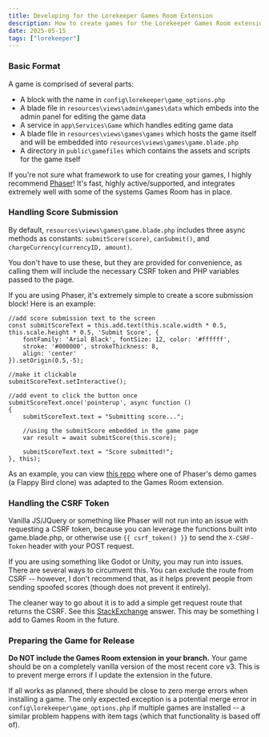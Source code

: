 ```yaml
---
title: Developing for the Lorekeeper Games Room Extension
description: How to create games for the Lorekeeper Games Room extension.
date: 2025-05-15
tags: ["lorekeeper"]
---
```


### Basic Format

A game is comprised of several parts:

- A block with the name in `config\lorekeeper\game_options.php`
- A blade file in `resources\views\admin\games\data` which embeds into the admin panel for editing the game data
- A service in `app\Services\Game` which handles editing game data
- A blade file in `resources\views\games\games` which hosts the game itself and will be embedded into `resources\views\games\game.blade.php`
- A directory in `public\gamefiles` which contains the assets and scripts for the game itself

If you're not sure what framework to use for creating your games, I highly recommend [Phaser](https://phaser.io)! It's fast, highly active/supported, and integrates extremely well with some of the systems Games Room has in place.

### Handling Score Submission

By default, `resources\views\games\game.blade.php` includes three async methods as constants: `submitScore(score)`, `canSubmit()`, and `chargeCurrency(currencyID, amount)`.

You don't have to use these, but they are provided for convenience, as calling them will include the necessary CSRF token and PHP variables passed to the page.

If you are using Phaser, it's extremely simple to create a score submission block! Here is an example:

```
//add score submission text to the screen
const submitScoreText = this.add.text(this.scale.width * 0.5, this.scale.height * 0.5, 'Submit Score', {
    fontFamily: 'Arial Black', fontSize: 12, color: '#ffffff',
    stroke: '#000000', strokeThickness: 8,
    align: 'center'
}).setOrigin(0.5,-5);

//make it clickable
submitScoreText.setInteractive();

//add event to click the button once
submitScoreText.once('pointerup', async function ()
{
    submitScoreText.text = "Submitting score...";

    //using the submitScore embedded in the game page
    var result = await submitScore(this.score);

    submitScoreText.text = "Score submitted!";
}, this);
```

As an example, you can view [this repo](https://github.com/perappu/lorekeeper/tree/ext-dev/games/flappy) where one of Phaser's demo games (a Flappy Bird clone) was adapted to the Games Room extension.

### Handling the CSRF Token

Vanilla JS/JQuery or something like Phaser will not run into an issue with requesting a CSRF token, because you can leverage the functions built into game.blade.php, or otherwise use `{{ csrf_token() }}` to send the `X-CSRF-Token` header with your POST request.

If you are using something like Godot or Unity, you may run into issues. There are several ways to circumvent this. You can exclude the route from CSRF -- however, I don't recommend that, as it helps prevent people from sending spoofed scores (though does not prevent it entirely).

The cleaner way to go about it is to add a simple get request route that returns the CSRF. See this [StackExchange](https://gamedev.stackexchange.com/questions/202667/create-token-in-unity-to-send-post-request-to-laravel-controller) answer. This may be something I add to Games Room in the future.

### Preparing the Game for Release

**Do NOT include the Games Room extension in your branch.** Your game should be on a completely vanilla version of the most recent core v3. This is to prevent merge errors if I update the extension in the future. 

If all works as planned, there should be close to zero merge errors when installing a game. The only expected exception is a potential merge error in `config\lorekeeper\game_options.php` if multiple games are installed -- a similar problem happens with item tags (which that functionality is based off of).